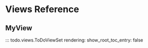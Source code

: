 # Views Reference

## MyView

::: todo.views.ToDoViewSet
    rendering:
      show_root_toc_entry: false
